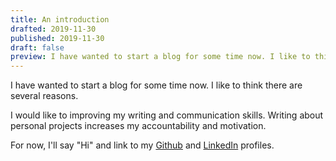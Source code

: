 ```yaml
---
title: An introduction
drafted: 2019-11-30
published: 2019-11-30
draft: false
preview: I have wanted to start a blog for some time now. I like to think there are several reasons.
---
```


I have wanted to start a blog for some time now. I like to think there are several reasons.

I would like to improving my writing and communication skills. Writing about personal projects increases my accountability and motivation.

For now, I'll say "Hi" and link to my [Github](https://github.com/corybuecker) and [LinkedIn](https://www.linkedin.com/in/corybuecker) profiles.
